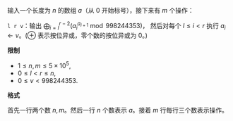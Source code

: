 输入一个长度为 $n$ 的数组 $a$（从 $0$ 开始标号），接下来有 $m$ 个操作：

`l r v`：输出 $\bigoplus_{i = l}^{r - 2} ({a_i}^{a_{i + 1}}\bmod 998244353)$，
然后对每个 $l\leq i < r$ 执行 $a_i\gets v$。($\oplus$ 表示按位异或，零个数的按位异或为 $0$。)

**限制**
+ $1\leq n, m\leq 5\times 10^5$,
+ $0\leq l < r \leq n$,
+ $0\leq v < 998244353$.

**格式**

首先一行两个数 $n, m$。然后一行 $n$ 个数表示 $a$。接着 $m$ 行每行三个数表示操作。